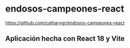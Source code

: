 # endosos-campeones-react

https://github.com/catharygr/endosos-campeones-react

## Aplicación hecha con React 18 y Vite
